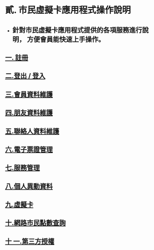 # 貳. 市民虛擬卡應用程式操作說明

* ## 針對市民虛擬卡應用程式提供的各項服務進行說明， 方便會員能快速上手操作。

## [一. 註冊](/chapter2/21.md)

## [二.登出 / 登入](/chapter2/22.md)

## [三.會員資料維護](/chapter2/4e09-hui-yuan-zi-liao-wei-hu.md)

## [四.朋友資料維護](/chapter2/56db-peng-you.md)

## [五.聯絡人資料維護](/chapter2/4e94-lian-luo-ren.md)

## [六.電子票證管理](/chapter2/516d-dian-zi-piao-zheng-guan-li.md)

## [七.服務管理](/chapter2/4e03-fu-wu-guan-li.md)

## [八.個人異動資料](/chapter2/516b-ge-ren-yi-dong-zi-liao.md)

## [九.虛擬卡](/chapter2/4e5d-xu-ni-qia.md)

## [十.網路市民點數查詢](/chapter2/5341-wang-lu-shi-min-dian-shu-cha-xun.md)

## [十 一.第三方授權](/chapter2/shi-4e00-di-san-fang-shou-quan.md)



